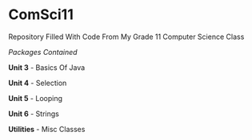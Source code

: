 # ComSci11
Repository Filled With Code From My Grade 11 Computer Science Class

_Packages Contained_

**Unit 3** - Basics Of Java

**Unit 4** - Selection

**Unit 5** - Looping

**Unit 6** - Strings

**Utilities** - Misc Classes
